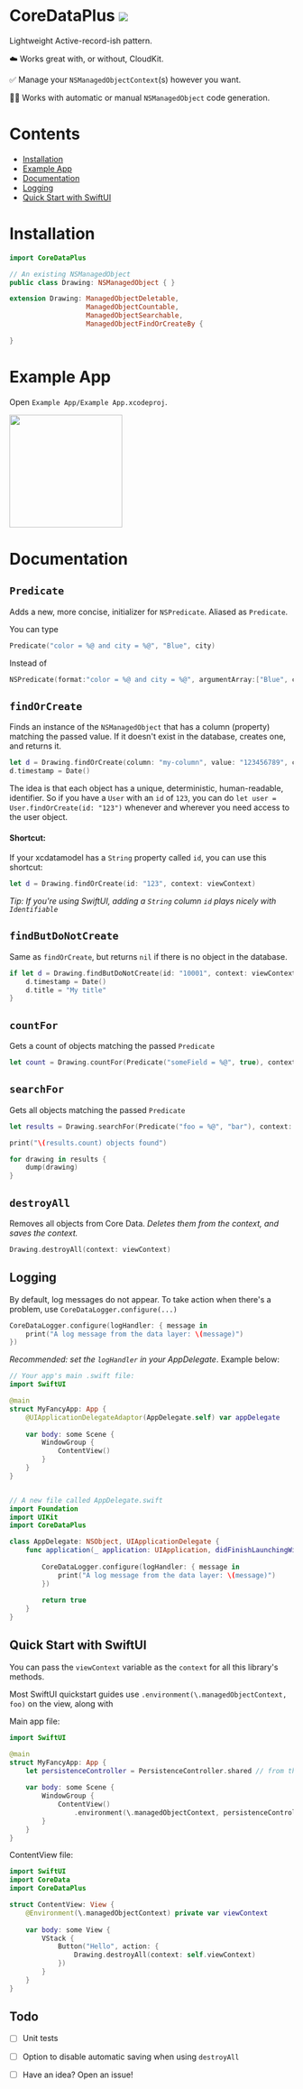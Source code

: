 # CoreDataPlus ![](https://img.shields.io/badge/-Early%20Access-blue)

Lightweight Active-record-ish pattern.

☁️ Works great with, or without, CloudKit.

✅ Manage your `NSManagedObjectContext`(s) however you want.

👨‍💻 Works with automatic or manual `NSManagedObject` code generation.

# Contents

- [Installation](#installation)
- [Example App](#example-app)
- [Documentation](#documentation)
- [Logging](#logging)
- [Quick Start with SwiftUI](#quick-start-with-swiftui)

# Installation

```swift
import CoreDataPlus

// An existing NSManagedObject
public class Drawing: NSManagedObject { }

extension Drawing: ManagedObjectDeletable,
                   ManagedObjectCountable,
                   ManagedObjectSearchable,
                   ManagedObjectFindOrCreateBy {
                   
}
```

# Example App

Open `Example App/Example App.xcodeproj`.

<img src="https://user-images.githubusercontent.com/11250/207498227-0009e1e4-4201-449a-b205-d9b9cae78f89.png" height="200" />
    
# Documentation

## `Predicate`

Adds a new, more concise, initializer for `NSPredicate`. Aliased as `Predicate`.

You can type

```swift
Predicate("color = %@ and city = %@", "Blue", city)
```

Instead of

``` swift
NSPredicate(format:"color = %@ and city = %@", argumentArray:["Blue", city])
```




## `findOrCreate`

Finds an instance of the `NSManagedObject` that has a column (property) matching the passed value. If it doesn't exist in the database, creates one, and returns it.

```swift
let d = Drawing.findOrCreate(column: "my-column", value: "123456789", context: viewContext)
d.timestamp = Date()
```

The idea is that each object has a unique, deterministic, human-readable, identifier. So if you have a `User` with an `id` of `123`, you can do `let user = User.findOrCreate(id: "123")` whenever and wherever you need access to the user object.

#### Shortcut:
If your xcdatamodel has a `String` property called `id`, you can use this shortcut:

```swift
let d = Drawing.findOrCreate(id: "123", context: viewContext)
```

*Tip: If you're using SwiftUI, adding a `String` column `id` plays nicely with `Identifiable`*


## `findButDoNotCreate`

Same as `findOrCreate`, but returns `nil` if there is no object in the database.

```swift
if let d = Drawing.findButDoNotCreate(id: "10001", context: viewContext) {
    d.timestamp = Date()
    d.title = "My title"
}
```

## `countFor`

Gets a count of objects matching the passed `Predicate`

```swift
let count = Drawing.countFor(Predicate("someField = %@", true), context: viewContext)
```

## `searchFor`

Gets all objects matching the passed `Predicate`

```swift
let results = Drawing.searchFor(Predicate("foo = %@", "bar"), context: viewContext)

print("\(results.count) objects found")

for drawing in results {
    dump(drawing)
}
```


## `destroyAll`

Removes all objects from Core Data.
*Deletes them from the context, and saves the context.*

```swift
Drawing.destroyAll(context: viewContext)
```




## Logging

By default, log messages do not appear. To take action when there's a problem, use `CoreDataLogger.configure(...)`

```swift
CoreDataLogger.configure(logHandler: { message in
    print("A log message from the data layer: \(message)")
})
```

*Recommended: set the `logHandler` in your AppDelegate*. Example below:

```swift
// Your app's main .swift file:
import SwiftUI

@main
struct MyFancyApp: App {
    @UIApplicationDelegateAdaptor(AppDelegate.self) var appDelegate
    
    var body: some Scene {
        WindowGroup {
            ContentView()
        }
    }
}


// A new file called AppDelegate.swift
import Foundation
import UIKit
import CoreDataPlus

class AppDelegate: NSObject, UIApplicationDelegate {
    func application(_ application: UIApplication, didFinishLaunchingWithOptions launchOptions: [UIApplication.LaunchOptionsKey : Any]? = nil) -> Bool {
        
        CoreDataLogger.configure(logHandler: { message in
            print("A log message from the data layer: \(message)")
        })
        
        return true
    }
}
```


## Quick Start with SwiftUI

You can pass the `viewContext` variable as the `context` for all this library's methods.

Most SwiftUI quickstart guides use `.environment(\.managedObjectContext, foo)` on the view, along with 


Main app file:

```swift
import SwiftUI

@main
struct MyFancyApp: App {
    let persistenceController = PersistenceController.shared // from the default Xcode new project setup
    
    var body: some Scene {
        WindowGroup {
            ContentView()
                .environment(\.managedObjectContext, persistenceController.container.viewContext)
        }
    }
}

```

ContentView file:

```swift
import SwiftUI
import CoreData
import CoreDataPlus

struct ContentView: View {
    @Environment(\.managedObjectContext) private var viewContext
    
    var body: some View {
        VStack {
            Button("Hello", action: {
                Drawing.destroyAll(context: self.viewContext)
            })
        }
    }
}
```


## Todo
- [ ] Unit tests
- [ ] Option to disable automatic saving when using `destroyAll`
- [ ] Have an idea? Open an issue!

